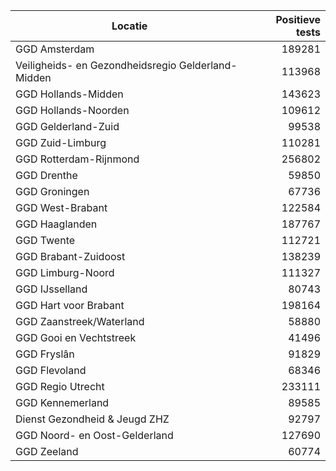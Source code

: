 | Locatie | Positieve tests |
|---------|----------------:|
| GGD Amsterdam                            | 189281 |
| Veiligheids- en Gezondheidsregio Gelderland-Midden | 113968 |
| GGD Hollands-Midden                      | 143623 |
| GGD Hollands-Noorden                     | 109612 |
| GGD Gelderland-Zuid                      | 99538 |
| GGD Zuid-Limburg                         | 110281 |
| GGD Rotterdam-Rijnmond                   | 256802 |
| GGD Drenthe                              | 59850 |
| GGD Groningen                            | 67736 |
| GGD West-Brabant                         | 122584 |
| GGD Haaglanden                           | 187767 |
| GGD Twente                               | 112721 |
| GGD Brabant-Zuidoost                     | 138239 |
| GGD Limburg-Noord                        | 111327 |
| GGD IJsselland                           | 80743 |
| GGD Hart voor Brabant                    | 198164 |
| GGD Zaanstreek/Waterland                 | 58880 |
| GGD Gooi en Vechtstreek                  | 41496 |
| GGD Fryslân                              | 91829 |
| GGD Flevoland                            | 68346 |
| GGD Regio Utrecht                        | 233111 |
| GGD Kennemerland                         | 89585 |
| Dienst Gezondheid & Jeugd ZHZ            | 92797 |
| GGD Noord- en Oost-Gelderland            | 127690 |
| GGD Zeeland                              | 60774 |
